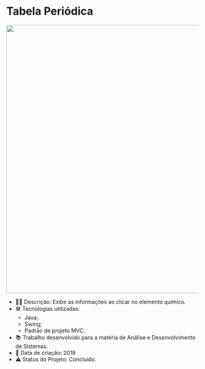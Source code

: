 # Tabela Periódica

<p align="center"> 
  <img align="center" src="https://user-images.githubusercontent.com/31167065/123709111-de108d80-d842-11eb-8147-061ec0b40d46.jpeg" width="700">  
</p>

* 👩‍💻 Descrição: Exibe as informações ao clicar no elemento químico.
* 🛠 Tecnologias utilizadas: 
    - Java;
    - Swing;
    - Padrão de projeto MVC.
* :books: Trabalho desenvolvido para a matéria de Análise e Desenvolvimento de Sistemas.
* 📆 Data de criação: 2019
* ⚠️ Status do Projeto: Concluído.
